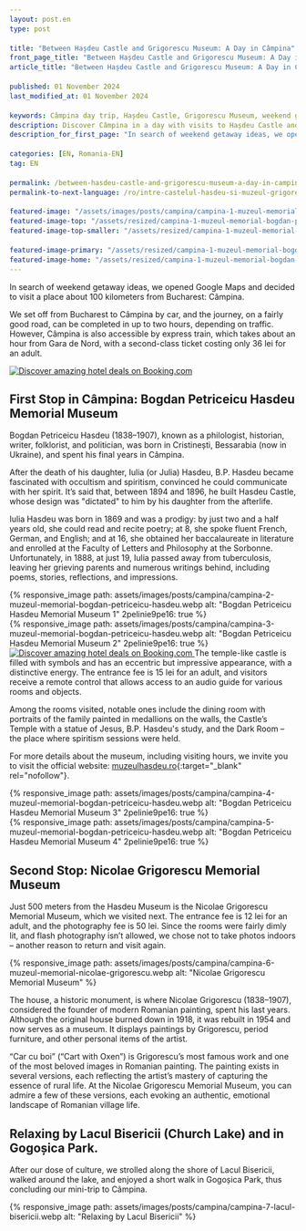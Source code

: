 ```yaml
---
layout: post.en
type: post

title: "Between Hașdeu Castle and Grigorescu Museum: A Day in Câmpina" #up in browser, max 60 chars
front_page_title: "Between Hașdeu Castle and Grigorescu Museum: A Day in Câmpina" #shows on the front page
article_title: "Between Hașdeu Castle and Grigorescu Museum: A Day in Câmpina" #shows on article page

published: 01 November 2024
last_modified_at: 01 November 2024

keywords: Câmpina day trip, Hașdeu Castle, Grigorescu Museum, weekend getaway Bucharest, Romanian art history, cultural tourism Romania, visit Câmpina attractions
description: Discover Câmpina in a day with visits to Hașdeu Castle and Grigorescu Museum, uncovering Romanian heritage, art, and nature. A perfect weekend getaway near Bucharest.  #max 160 chars
description_for_first_page: "In search of weekend getaway ideas, we opened Google Maps and decided to visit a place about 100 kilometers from Bucharest: Câmpina."

categories: [EN, Romania-EN]
tag: EN

permalink: /between-hasdeu-castle-and-grigorescu-museum-a-day-in-campina/
permalink-to-next-language: /ro/intre-castelul-hasdeu-si-muzeul-grigorescu-o-zi-in-campina/

featured-image: "/assets/images/posts/campina/campina-1-muzeul-memorial-bogdan-petriceicu-hasdeu.webp" # full size, poate fi empty daca featured-image-top e empty
featured-image-top: "/assets/resized/campina-1-muzeul-memorial-bogdan-petriceicu-hasdeu-1600x900.webp" # prima poza din articol, poate fi empty
featured-image-top-smaller: "/assets/resized/campina-1-muzeul-memorial-bogdan-petriceicu-hasdeu-800x450.webp" # 800

featured-image-primary: "/assets/resized/campina-1-muzeul-memorial-bogdan-petriceicu-hasdeu-800x450.webp" # poza care apare pe prima pagina landscape
featured-image-home: "/assets/resized/campina-1-muzeul-memorial-bogdan-petriceicu-hasdeu-800x450.webp" # poza care apare pe prima pagina square
---
```

In search of weekend getaway ideas, we opened Google Maps and decided to visit a place about 100 kilometers from Bucharest: Câmpina.

We set off from Bucharest to Câmpina by car, and the journey, on a fairly good road, can be completed in up to two hours, depending on traffic. However, Câmpina is also accessible by express train, which takes about an hour from Gara de Nord, with a second-class ticket costing only 36 lei for an adult.

<a href="https://www.booking.com/index.html?aid=7913345" target="_blank" rel="noopener noreferrer">
    <img 
        src="/assets/images/helper/banner-booking-en-1.jpg" 
        srcset="
            /assets/images/helper/banner-booking-en-2-square.jpg 800w,
            /assets/images/helper/banner-booking-en-1.jpg 1200w"
        sizes="(max-width: 800px) and (orientation: portrait) 100vw, 1200px"
        class="img-fluid mt-5 mb-5" 
        alt="Discover amazing hotel deals on Booking.com">
</a>

## First Stop in Câmpina: Bogdan Petriceicu Hasdeu Memorial Museum

Bogdan Petriceicu Hasdeu (1838–1907), known as a philologist, historian, writer, folklorist, and politician, was born in Cristinești, Bessarabia (now in Ukraine), and spent his final years in Câmpina.

After the death of his daughter, Iulia (or Julia) Hasdeu, B.P. Hasdeu became fascinated with occultism and spiritism, convinced he could communicate with her spirit. It’s said that, between 1894 and 1896, he built Hasdeu Castle, whose design was "dictated" to him by his daughter from the afterlife.

Iulia Hasdeu was born in 1869 and was a prodigy: by just two and a half years old, she could read and recite poetry; at 8, she spoke fluent French, German, and English; and at 16, she obtained her baccalaureate in literature and enrolled at the Faculty of Letters and Philosophy at the Sorbonne. Unfortunately, in 1888, at just 19, Iulia passed away from tuberculosis, leaving her grieving parents and numerous writings behind, including poems, stories, reflections, and impressions.

<div class="row mb-4">
    <div class="col-xs-12 col-sm-6 text-center mb-3 mt-3">
            {% responsive_image path: assets/images/posts/campina/campina-2-muzeul-memorial-bogdan-petriceicu-hasdeu.webp  alt: "Bogdan Petriceicu Hasdeu Memorial Museum 1" 2pelinie9pe16: true %}
    </div>
    <div class="col-xs-12 col-sm-6 text-center mb-3 mt-3">
            {% responsive_image path: assets/images/posts/campina/campina-3-muzeul-memorial-bogdan-petriceicu-hasdeu.webp alt: "Bogdan Petriceicu Hasdeu Memorial Museum 2" 2pelinie9pe16: true %}
    </div>
</div>

<a href="https://www.booking.com/index.html?aid=7913345" target="_blank" rel="noopener noreferrer">
    <img 
        src="/assets/images/helper/banner-booking-en-1.jpg" 
        srcset="
            /assets/images/helper/banner-booking-en-2-square.jpg 800w,
            /assets/images/helper/banner-booking-en-1.jpg 1200w"
        sizes="(max-width: 800px) and (orientation: portrait) 100vw, 1200px"
        class="img-fluid mt-5 mb-5" 
        alt="Discover amazing hotel deals on Booking.com">
</a>
The temple-like castle is filled with symbols and has an eccentric but impressive appearance, with a distinctive energy. The entrance fee is 15 lei for an adult, and visitors receive a remote control that allows access to an audio guide for various rooms and objects.

Among the rooms visited, notable ones include the dining room with portraits of the family painted in medallions on the walls, the Castle’s Temple with a statue of Jesus, B.P. Hasdeu's study, and the Dark Room – the place where spiritism sessions were held.

For more details about the museum, including visiting hours, we invite you to visit the official website: [muzeulhasdeu.ro](https://www.muzeulhasdeu.ro/){:target="_blank" rel="nofollow"}.

<div class="row mb-4">
    <div class="col-xs-12 col-sm-6 text-center mb-3 mt-3">
            {% responsive_image path: assets/images/posts/campina/campina-4-muzeul-memorial-bogdan-petriceicu-hasdeu.webp alt: "Bogdan Petriceicu Hasdeu Memorial Museum 3" 2pelinie9pe16: true %}
    </div>
    <div class="col-xs-12 col-sm-6 text-center mb-3 mt-3">
            {% responsive_image path: assets/images/posts/campina/campina-5-muzeul-memorial-bogdan-petriceicu-hasdeu.webp alt: "Bogdan Petriceicu Hasdeu Memorial Museum 4" 2pelinie9pe16: true %}
    </div>
</div>
<div data-gyg-widget="auto" data-gyg-partner-id="HA6BSPM" data-gyg-cmp="Campina"></div>

## Second Stop: Nicolae Grigorescu Memorial Museum

Just 500 meters from the Hasdeu Museum is the Nicolae Grigorescu Memorial Museum, which we visited next. The entrance fee is 12 lei for an adult, and the photography fee is 50 lei. Since the rooms were fairly dimly lit, and flash photography isn’t allowed, we chose not to take photos indoors – another reason to return and visit again.

{% responsive_image path: assets/images/posts/campina/campina-6-muzeul-memorial-nicolae-grigorescu.webp alt: "Nicolae Grigorescu Memorial Museum" %}
<div data-gyg-widget="auto" data-gyg-partner-id="HA6BSPM" data-gyg-cmp="Campina"></div>

The house, a historic monument, is where Nicolae Grigorescu (1838–1907), considered the founder of modern Romanian painting, spent his last years. Although the original house burned down in 1918, it was rebuilt in 1954 and now serves as a museum. It displays paintings by Grigorescu, period furniture, and other personal items of the artist.

“Car cu boi” (“Cart with Oxen”) is Grigorescu’s most famous work and one of the most beloved images in Romanian painting. The painting exists in several versions, each reflecting the artist’s mastery of capturing the essence of rural life. At the Nicolae Grigorescu Memorial Museum, you can admire a few of these versions, each evoking an authentic, emotional landscape of Romanian village life.

## Relaxing by Lacul Bisericii (Church Lake) and in Gogoșica Park.

After our dose of culture, we strolled along the shore of Lacul Bisericii, walked around the lake, and enjoyed a short walk in Gogoșica Park, thus concluding our mini-trip to Câmpina.

{% responsive_image path: assets/images/posts/campina/campina-7-lacul-bisericii.webp alt: "Relaxing by Lacul Bisericii" %}
<div data-gyg-widget="auto" data-gyg-partner-id="HA6BSPM" data-gyg-cmp="Campina"></div>